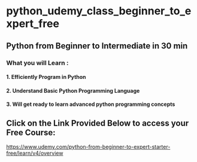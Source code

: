 # python_udemy_class_beginner_to_expert_free
## Python from Beginner to Intermediate in 30 min
### What you will Learn :
#### 1. Efficiently Program in Python
#### 2. Understand Basic Python Programming Language
#### 3. Will get ready to learn advanced python programming concepts
## Click on the Link Provided Below to access your Free Course:
  https://www.udemy.com/python-from-beginner-to-expert-starter-free/learn/v4/overview
